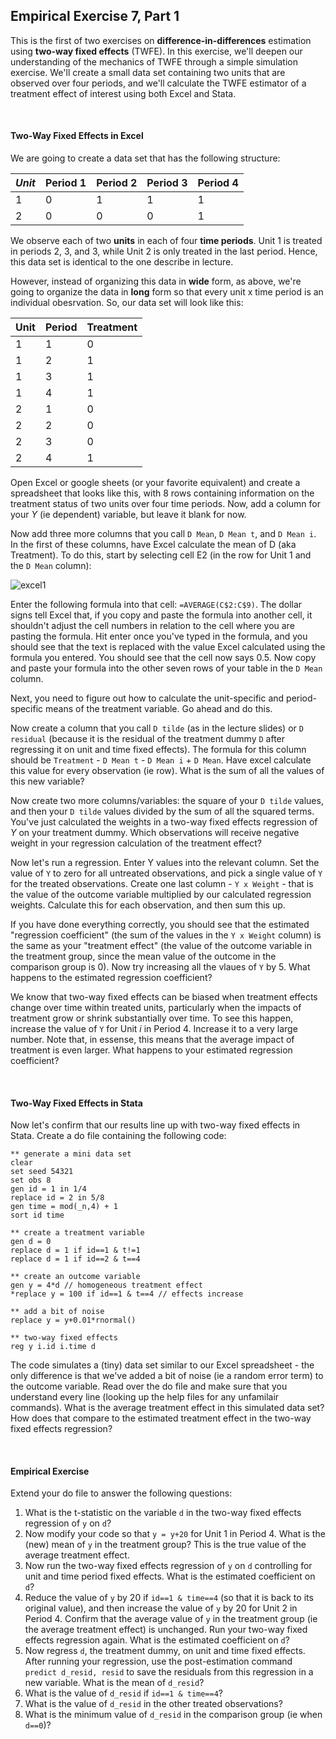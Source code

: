## Empirical Exercise 7, Part 1  

This is the first of two exercises on **difference-in-differences** estimation using **two-way fixed effects** (TWFE).  In this exercise, 
we'll deepen our understanding of the mechanics of TWFE through a simple simulation exercise.  We'll create a small data 
set containing two units that are observed over four periods, and we'll calculate the TWFE estimator of a treatment effect 
of interest using both Excel and Stata.

<br>

#### Two-Way Fixed Effects in Excel

We are going to create a data set that has the following structure:

_Unit_|Period 1|Period 2|Period 3|Period 4
----|--------|--------|--------|--------
1| 0 | 1 | 1 | 1 
2| 0 | 0 | 0 | 1

We observe each of two **units** in each of four **time periods**.  Unit 1 
is treated in periods 2, 3, and 3, while Unit 2 is only treated in the last period.  Hence, this 
data set is identical to the one describe in lecture.

However, instead of organizing this data in **wide** form, as above, we're going to organize the 
data in **long** form so that every unit x time period is an individual obesrvation.  So, our data set will look like 
this:

Unit|Period|Treatment
----|------|---------
1|1|0
1|2|1
1|3|1
1|4|1
2|1|0
2|2|0
2|3|0
2|4|1

Open Excel or google sheets (or your favorite equivalent) and create a spreadsheet that looks like this, with 8 rows containing information 
on the treatment status of two units over four time periods.  Now, add a column for your _Y_ (ie dependent) variable, but 
leave it blank for now.  

Now add three more columns that you call `D Mean`, `D Mean t`, and `D Mean i`.  In the first of these columns, 
have Excel calculate the mean of D (aka Treatment).  To do this, start by selecting cell E2 (in the row 
for Unit 1 and the `D Mean` column):

![excel1](https://pjakiela.github.io/ECON379/exercises/E7-TWFE/excel1.png)

Enter the following formula into that cell: `=AVERAGE(C$2:C$9)`.  The dollar signs tell 
Excel that, if you copy and paste the formula into another cell, it shouldn't adjust the 
cell numbers in relation to the cell where you are pasting the formula.  Hit enter once 
you've typed in the formula, and you should see that the text is replaced with the 
value Excel calculated using the formula you entered.  You should see that the cell now 
says 0.5.  Now copy and paste your formula into the other seven rows of your table in the 
`D Mean` column.

Next, you need to figure out how to calculate the unit-specific and period-specific means 
of the treatment variable.  Go ahead and do this.  

Now create a column that you call `D tilde` (as in the lecture slides) or `D residual` (because 
it is the residual of the treatment dummy `D` after regressing it on unit and time fixed effects).  The 
formula for this column should be `Treatment` - `D Mean t` - `D Mean i` + `D Mean`.  Have excel 
calculate this value for every observation (ie row).  What is the sum of all the values of this new variable?

Now create two more columns/variables:  the square of your `D tilde` values, and then your `D tilde` values 
divided by the sum of all the squared terms.  You've just calculated the weights in a two-way fixed effects regression 
of _Y_ on your treatment dummy.  Which observations will receive negative weight in your regression calculation 
of the treatment effect?  

Now let's run a regression.  Enter Y values into the relevant column.  Set the value of `Y` to zero for all 
untreated observations, and pick a single value of `Y` for the treated observations.  Create one last 
column - `Y x Weight` - that is the value of the outcome variable multiplied by our calculated regression 
weights.  Calculate this for each observation, and then sum this up.  

If you have done everything correctly, you should see that the estimated "regression coefficient" (the sum 
of the values in the `Y x Weight` column) is the same as your "treatment effect" (the value of the outcome 
variable in the treatment group, since the mean value of the outcome in the comparison group is 0).  Now 
try increasing all the vlaues of `Y` by 5.  What happens to the estimated regression coefficient?

We know that two-way fixed effects can be biased when treatment effects change over time within treated units, 
particularly when the impacts of treatment grow or shrink substantially over time.  To see this happen, increase 
the value of `Y` for Unit _i_ in Period 4.  Increase it to a very large number.  Note that, in essense, this means 
that the average impact of treatment is even larger.  What happens to your estimated regression coefficient?

<br>

#### Two-Way Fixed Effects in Stata

Now let's confirm that our results line up with two-way fixed effects in Stata.  Create a do file containing the 
following code:

```
** generate a mini data set
clear
set seed 54321
set obs 8 
gen id = 1 in 1/4
replace id = 2 in 5/8
gen time = mod(_n,4) + 1
sort id time

** create a treatment variable
gen d = 0 
replace d = 1 if id==1 & t!=1
replace d = 1 if id==2 & t==4

** create an outcome variable
gen y = 4*d // homogeneous treatment effect
*replace y = 100 if id==1 & t==4 // effects increase

** add a bit of noise
replace y = y+0.01*rnormal()

** two-way fixed effects
reg y i.id i.time d
```

The code simulates a (tiny) data set similar to our Excel spreadsheet - the only difference 
is that we've added a bit of noise (ie a random error term) to the outcome variable.  Read over 
the do file and make sure that you understand every line (looking up the help files for any 
unfamilair commands).  What is the average treatment effect in this simulated data set?  How does 
that compare to the estimated treatment effect in the two-way fixed effects regression?

<br>

#### Empirical Exercise

Extend your do file to answer the following questions:

1. What is the t-statistic on the variable `d` in the two-way fixed effects regression of `y` on `d`?
2. Now modify your code so that `y = y+20` for Unit 1 in Period 4.  What is the (new) mean of `y` in the treatment group?  This is the true value of the average treatment effect.
3. Now run the two-way fixed effects regression of `y` on `d` controlling for unit and time period fixed effects.  What is the estimated coefficient on `d`?
4. Reduce the value of `y` by 20 if `id==1 & time==4` (so that it is back to its original value), and then increase the value of `y` by 20 for Unit 2 in Period 4.  Confirm that the average value of `y` in the treatment group (ie the average treatment effect) is unchanged.  Run your two-way fixed effects regression again.  What is the estimated coefficient on `d`?
5. Now regress `d`, the treatment dummy, on unit and time fixed effects.  After running your regression, use the post-estimation command `predict d_resid, resid` to save the residuals from this regression in a new variable.  What is the mean of `d_resid`?
6. What is the value of `d_resid` if `id==1 & time==4`?
7. What is the value of `d_resid` in the other treated observations?
8. What is the minimum value of `d_resid` in the comparison group (ie when `d==0`)?

